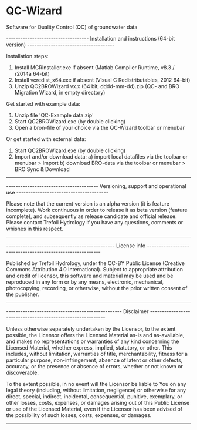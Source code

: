 # QC-Wizard
Software for Quality Control (QC) of groundwater data


----------------------------------- Installation and instructions (64-bit version) -------------------------------------

Installation steps:
1) Install MCRInstaller.exe if absent 	        	(Matlab Compiler Runtime, v8.3 / r2014a 64-bit)
2) Install vcredist_x64.exe if absent           	(Visual C Redistributables, 2012 64-bit)
3) Unzip QC2BROWizard vx.x (64 bit, dddd-mm-dd).zip     (QC- and BRO Migration Wizard, in empty directory)

Get started with example data:
1) Unzip file 'QC-Example data.zip'
2) Start QC2BROWizard.exe (by double clicking)
3) Open a bron-file of your choice via the QC-Wizard toolbar or menubar

Or get started with external data:
1) Start QC2BROWizard.exe (by double clicking)
2) Import and/or download data:
   a) import local datafiles via the toolbar or menubar > Import
   b) download BRO-data via the toolbar or menubar > BRO Sync & Download
	
------------------------------------------------------------------------------------------------------------------------

--------------------------------------- Versioning, support and operational use  ---------------------------------------

Please note that the current version is an alpha version (it is feature incomplete). Work continuous in order to release 
it as beta version (feature complete), and subsequently as release candidate and official release. Please contact Trefoil 
Hydrology if you have any questions, comments or whishes in this respect.

------------------------------------------------------------------------------------------------------------------------

----------------------------------------------  License info  ----------------------------------------------------------

Published by Trefoil Hydrology, under the CC-BY Public License (Creative Commons Attribution 4.0 International).
Subject to appropriate attribution and credit of licensor, this software and material may be used and be reproduced in 
any form or by any means, electronic, mechanical, photocopying, recording, or otherwise, without the prior written 
consent  of the publisher.

-------------------------------------------------------------------------------------------------------------------------

-------------------------------------------------  Disclaimer -----------------------------------------------------------

Unless otherwise separately undertaken by the Licensor, to the extent possible, the Licensor offers the Licensed Material
as-is and as-available, and makes no representations or warranties of any kind concerning the Licensed Material, 
whether express, implied, statutory, or other. This includes, without limitation, warranties of title, merchantability, 
fitness for a particular purpose, non-infringement, absence of latent or other defects, accuracy, or the presence or 
absence of errors, whether or not known or discoverable. 

To the extent possible, in no event will the Licensor be liable to You on any legal theory (including, without limitation, 
negligence) or otherwise for any direct, special, indirect, incidental, consequential, punitive, exemplary, or other losses, 
costs, expenses, or damages arising out of this Public License or use of the Licensed Material, even if the Licensor has
been advised of the possibility of such losses, costs, expenses, or damages. 

-------------------------------------------------------------------------------------------------------------------------